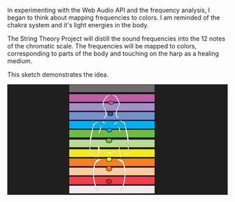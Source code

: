 In experimenting with the Web Audio API and the frequency analysis, I began to think about mapping frequencies to colors.  I am reminded of the chakra system and it's light energies in the body.

The String Theory Project will distill the sound frequencies into the 12 notes of the chromatic scale.  The frequencies will be mapped to colors, corresponding to parts of the body and touching on the harp as a healing medium.

This sketch demonstrates the idea.

![Color Map](../project_images/chakramap.jpg?raw=true "Color Map")


